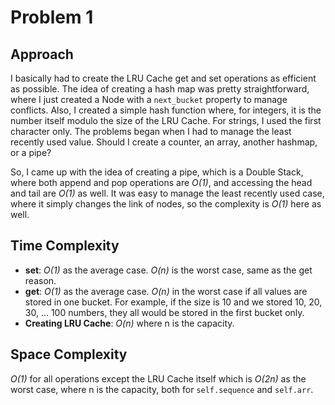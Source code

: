 # Problem 1

## Approach

I basically had to create the LRU Cache get and set operations as efficient as possible. The idea of creating a hash map was pretty straightforward, where I just created a Node with a `next_bucket` property to manage conflicts. Also, I created a simple hash function where, for integers, it is the number itself modulo the size of the LRU Cache. For strings, I used the first character only. The problems began when I had to manage the least recently used value. Should I create a counter, an array, another hashmap, or a pipe?

So, I came up with the idea of creating a pipe, which is a Double Stack, where both append and pop operations are *O(1)*, and accessing the head and tail are *O(1)* as well. It was easy to manage the least recently used case, where it simply changes the link of nodes, so the complexity is *O(1)* here as well.

## Time Complexity

- **set**: *O(1)* as the average case. *O(n)* is the worst case, same as the get reason.
- **get**: *O(1)* as the average case. *O(n)* in the worst case if all values are stored in one bucket. For example, if the size is 10 and we stored 10, 20, 30, ... 100 numbers, they all would be stored in the first bucket only.
- **Creating LRU Cache**: *O(n)* where n is the capacity.

## Space Complexity

*O(1)* for all operations except the LRU Cache itself which is *O(2n)* as the worst case, where n is the capacity, both for `self.sequence` and `self.arr`.
